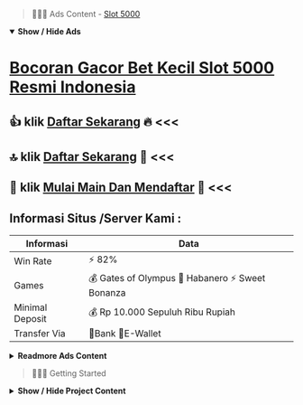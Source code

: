 > :red_circle::red_circle::red_circle: Ads Content - [Slot 5000](https://atom.io/packages/slot-5000)

<details open><summary><b>Show / Hide Ads</b></summary>

# [Bocoran Gacor Bet Kecil Slot 5000 Resmi Indonesia](https://atom.io/packages/slot-5000)
## :thumbsup: klik [Daftar Sekarang](https://178.128.112.84/togel/) :fire: <<< 
## :top: klik [Daftar Sekarang](https://178.128.112.84/togel/) :100: <<< 
## :gift: klik [Mulai Main Dan Mendaftar](https://178.128.112.84/togel/) :100: <<< 

## Informasi Situs /Server Kami : 

| Informasi  | Data |
| ------------- | ------------- |
| Win Rate  | ⚡ 82% |
| Games  | 💰 Gates of Olympus 🔱 Habanero ⚡ Sweet Bonanza |
| Minimal Deposit  | 💰 Rp 10.000 Sepuluh Ribu Rupiah |
| Transfer Via  | 🏅Bank 🏅E-Wallet |

<details><summary><b>Readmore Ads Content</b></summary>

## Table Of Content
- [Info Banyak Bonus Situs Game Slot Terpercaya](#situs-game-slot-terpercaya)
- [Berbagi Info Gacor Agen Toto Play](#agen-toto-play)
- [Info Play Slot Gacor](#slot-gacor)
- [Slot Free Game Slot Pragmatic](#game-slot-pragmatic)
- [Daftar Situs Daftar Slot](#daftar-slot)

## Situs Game Slot Terpercaya
Game Judi Slot Online The Dog House Megaways Pragmatic Play, The Dog House sudah jadi slot online Indonesia yang amat lazim untuk Pragmatic Play selanjutnya menyertakan Megaways ke dalamnya tampaknya hanya membuat slot jadi makin baik. Kami benar-benar menikmati memainkannya serta Pragmatic 218 percaya banyak dari Anda lumayan hendak menyukainya. Gulungan: 6, Paylines: 117649, RTP: 96,55%, Kemenangan Maksimum: 12000x+
## Agen Toto Play
Daftar Permainan Slot Online Gacor Di Situs AGENTOTOPLAY

Sebagai platform pertunjukan slot online pilihan lagi terpercaya no 1, AGENTOTOPLAY sediakan beraneka rupa preferensi pertunjukan slot gacor serta kapasitas terbaik. Permainan slot gacor ini memungkinkan setiap Anggota untuk dapat permainan selanjutnya melakukan taruhan pakai makin mudah. Pemain akan merasakan kesenangan yang luar biasanya pada saat mereka berhasil pula berhasil berkali-kali. Pemain pemula amat disarankan untuk menuruti serta memainkan slot online. Karena ini makin friendly untuk mereka yang tengah pemula. Adapun beragam bobot pertunjukan slot onlie gacor unggul yaitu:
## Slot Gacor
Kemudian pada tahun 1907 tidak sedikit bermunculan mesin slot lainnya pada beraneka rupa kualitas versi. Untu kali utama muncul mesin slot tiruannya sama gendre buah-buahan. Walaupun yaitu mainan slot tiruan, tapi mereka pun berhasil mengajak jutaan orang agar permainan judi slot online. Mulai dari sinilah, dalam dekat belaka kota tiba tidak sedikit ditemukan mesin-mesin slot yang bisa dimainkan pakai gampang akibat setiap Anggota judi.Pada abad ke 20, pertunjukan slot berevolusi jadi pertunjukan slot online. Di mana para Anggota bukan tengah dapat memainkan game ini sebagai nyata melainkan pula sanggup memainkannya sebagai virtual melalui perangka ponsel selanjutnya komputer. Abad ke 20 merupakan puncak pertambahan teknologi. Di mana dekat era ini, mainan slot telah merambah ke seluruh negara pada dunia, termasuk Indonesia. Di era inilah pertunjukan judi slot sanggup dimainkan menurut daring melalui jaringan internet. Pemain bukan kembali pantas [hadir|ada|berasal} ke casino, mereka sanggup main dari perangkat ponsel ataupun komputer mereka.
## Game Slot Pragmatic
Gunakan Seluruh Chip Yang Kamu Punya, Trik lakukan bisa mengarik keunggulan slot pragmatic play yang ke-3 ini yakni dengan perantara tenggang memanfaatkan semuanya chip yang ada. Pada mainan pragmatic play kau dapat kerjakan taruhan memanfaatkan chip, nggak semata-mata memanfaatkan bet saja. Serta rata-rata chip ini mampu engkau temukan dari berbilang pertaruhan pragmatic berbentuk kepingan kecil pada mana saudara mampu memperoleh beberapa wujud kepingan. Kamu pun luput untuk memanfaatkan seluruhnya chip yang engkau mempunyai pada pertunjukan itu alias cuman gunakan sebanyak chip berkepanjangan sesuai sebanding keinginan kamu. Namun kalaupun sampeyan sangat suka menaklukkan bermainnya, karenanya anda dianjurkan lakukan gunakan seluruhnya chip. Karena sebab memanfaatkan semata chip pada permainan, jadi anda segera bisa mendapati bonus sama total yang besar.
## Daftar Slot
Sangat Menguntungkan, Alasan lainnya pasal anda mesti win main judi slot online yaitu karena ini yakni mainan yang amat menguntungkan. Slot ini merupakan game yang nyaris mirip sama lottery,  denes giliran hadiah yang kian tinggi jika dimainkan pada situs bandar judi slot online terpercaya. Mengapa? Sebab akan menciptakan jaminan kian mudah memenangkan koin taruhan. Selain memiliki pula banyak hadiah dekat paytable, beserta mampu semakin membuka lebar jalur kemenangan. Selain itu, dibanding game judi online lain, judi slot online makin banyak menyampaikan bonus.

</details>

</details>

> :red_circle::red_circle::red_circle: Getting Started

<details><summary><b>Show / Hide Project Content</b></summary>

#  Project Name / Title : 
ATPEngine Project #27
##  Getting Started : 
These instructions will get you a copy of the project up and running on your local machine for development and testing purposes. See deployment for notes on how to deploy the project on a live system.

##  Installation for ATPEngine Project #27 : 
A step by step guide that will tell you how to get the development environment up and running.
<ul><li>How to install #1</li><li>How to install #2</li><li>How to install #3</li><li>How to install #4</li><li>How to install #5</li><li>How to install #6</li></ul>

##  Usage : 
A few examples of useful commands and/or tasks.
<ul><li>Usage #1</li><li>Usage  #2</li><li>Usage  #3</li><li>Usage #4</li><li>Usage  #5</li><li>Usage  #6</li></ul>

##  Ads Links : 
Get To Know about our other ads.


[Toto Slot 777 Bet Paling Kecil](https://atom.io/packages/toto-slot-777)

[Slot Demo Gratis Bet Paling Kecil](https://atom.io/packages/slot-demo-gratis)

[Slot Yuk Bet Paling Kecil](https://atom.io/packages/slot-yuk)

[Pg Slot Bet Paling Kecil](https://atom.io/packages/pg-slot)

[Togel Sgp Bet Paling Kecil](https://atom.io/packages/togel-sgp)

[Pragmatic Slot Bet Paling Kecil](https://atom.io/packages/pragmatic-slot)

[Pragmatic Slot Demo Bet Paling Kecil](https://atom.io/packages/pragmatic-slot-demo)

[Slot Terpercaya Bet Paling Kecil](https://atom.io/packages/slot-terpercaya)

##  Additional Project That Can Be Usefull : 
Get To Know about our other projects.


[ATPEngine Project #61](https://atom.io/packages/atpengine-project-61)

[ATPEngine Project #100](https://atom.io/packages/atpengine-project-100)

[ATPEngine Project #1](https://atom.io/packages/atpengine-project-1)

[ATPEngine Project #60](https://atom.io/packages/atpengine-project-60)

[ATPEngine Project #23](https://atom.io/packages/atpengine-project-23)

[ATPEngine Project #81](https://atom.io/packages/atpengine-project-81)

##  Master Project : 
Incase you want to know more about our master project, please visit [ATPEngine Home Project](https://atom.io/packages/atpengine-home-project)

</details>
